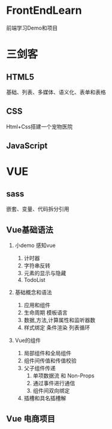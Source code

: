 # FrontEndLearn

前端学习Demo和项目

# 三剑客

## HTML5

基础、列表、多媒体、语义化、表单和表格

## CSS

Html+Css搭建一个宠物医院

## JavaScript

# VUE

## sass

嵌套、变量、代码拆分引用

## Vue基础语法

1. 小demo 感知vue

   1. 计时器
   2. 字符串反转
   3. 元素的显示与隐藏
   4. TodoList
2. 基础概念和语法

   1. 应用和组件
   2. 生命周期 模板语言
   3. 数据,方法,计算属性和监听器数
   4. 样式绑定 条件渲染 列表循环
3. Vue的组件

   1. 局部组件和全局组件
   2. 组件间传值和传值校验
   3. 父子组件传递
      1. 单项数据流 和 Non-Props
      2. 通过事件进行通信
      3. 组件间双向绑定
   4. 插槽和具名插槽解

## Vue 电商项目

